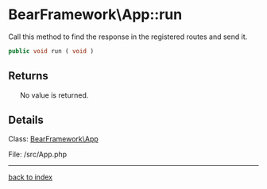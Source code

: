 # BearFramework\App::run

Call this method to find the response in the registered routes and send it.

```php
public void run ( void )
```

## Returns

&nbsp;&nbsp;&nbsp;&nbsp;&nbsp;&nbsp;No value is returned.

## Details

Class: [BearFramework\App](bearframework.app.class.md)

File: /src/App.php

---

[back to index](index.md)

